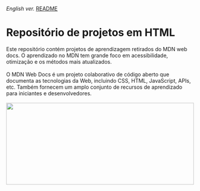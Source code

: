 <span><i>English ver.</i> <a href="https://github.com/alexandre-j-dev/Mozilla-Developer-Network-HTML/blob/main/README.en.md"> README</a></span><br>


<h1> Repositório de projetos em HTML </h1>
Este repositório contém projetos de aprendizagem retirados do MDN web docs.
O aprendizado no MDN tem grande foco em acessibilidade, otimização e os métodos mais atualizados. <br><br>
O MDN Web Docs é um projeto colaborativo de código aberto que documenta as tecnologias da Web, incluindo CSS, HTML, JavaScript, APIs, etc. Também fornecem um amplo conjunto de recursos de aprendizado para iniciantes e desenvolvedores.  <br><br>

 <img src="https://i.imgur.com/BRdIN0r.png" width="100%" height="220px" align="center"/>


